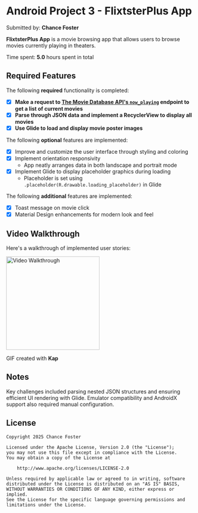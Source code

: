 # Android Project 3 - FlixtsterPlus App

Submitted by: **Chance Foster**

**FlixtsterPlus App** is a movie browsing app that allows users to browse movies currently playing in theaters.

Time spent: **5.0** hours spent in total

## Required Features

The following **required** functionality is completed:

- [x] **Make a request to [The Movie Database API's `now_playing`](https://developers.themoviedb.org/3/movies/get-now-playing) endpoint to get a list of current movies**
- [x] **Parse through JSON data and implement a RecyclerView to display all movies**
- [x] **Use Glide to load and display movie poster images**

The following **optional** features are implemented:

- [x] Improve and customize the user interface through styling and coloring
- [x] Implement orientation responsivity  
  - App neatly arranges data in both landscape and portrait mode
- [x] Implement Glide to display placeholder graphics during loading  
  - Placeholder is set using `.placeholder(R.drawable.loading_placeholder)` in Glide

The following **additional** features are implemented:

- [x] Toast message on movie click
- [x] Material Design enhancements for modern look and feel

## Video Walkthrough

Here's a walkthrough of implemented user stories:

<img src='https://github.com/Chance03-git/FlixterappPart2/blob/main/Kapture%202025-05-06%20at%2023.50.56.gif?raw=true' title='Video Walkthrough' width='250' alt='Video Walkthrough' />

GIF created with **Kap**

## Notes

Key challenges included parsing nested JSON structures and ensuring efficient UI rendering with Glide. Emulator compatibility and AndroidX support also required manual configuration.

## License

    Copyright 2025 Chance Foster

    Licensed under the Apache License, Version 2.0 (the "License");
    you may not use this file except in compliance with the License.
    You may obtain a copy of the License at

        http://www.apache.org/licenses/LICENSE-2.0

    Unless required by applicable law or agreed to in writing, software
    distributed under the License is distributed on an "AS IS" BASIS,
    WITHOUT WARRANTIES OR CONDITIONS OF ANY KIND, either express or implied.
    See the License for the specific language governing permissions and
    limitations under the License.
